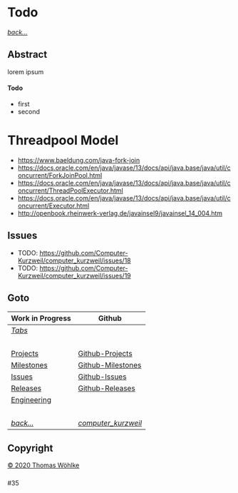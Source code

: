 # Todo

*[back...](../README.md)* 

## Abstract
lorem ipsum
#### Todo
* first
* second

# Threadpool Model
* https://www.baeldung.com/java-fork-join
* https://docs.oracle.com/en/java/javase/13/docs/api/java.base/java/util/concurrent/ForkJoinPool.html
* https://docs.oracle.com/en/java/javase/13/docs/api/java.base/java/util/concurrent/ThreadPoolExecutor.html
* https://docs.oracle.com/en/java/javase/13/docs/api/java.base/java/util/concurrent/Executor.html
* http://openbook.rheinwerk-verlag.de/javainsel9/javainsel_14_004.htm
## Issues
* TODO: https://github.com/Computer-Kurzweil/computer_kurzweil/issues/18
* TODO: https://github.com/Computer-Kurzweil/computer_kurzweil/issues/19

## Goto

| Work in Progress | Github                          |
|------------------|---------------------------------|
| *[Tabs](tabs/TABS.md)* | &nbsp; |
| &nbsp; | &nbsp; |
| [Projects](../src/main/site/markdown/PROJECTS.md)       | [Github-Projects](https://github.com/Computer-Kurzweil/computer_kurzweil/projects) |
| [Milestones](../src/main/site/markdown/MILESTONES.md)   | [Github-Milestones](https://github.com/Computer-Kurzweil/computer_kurzweil/milestones) |
| [Issues](../src/main/site/markdown/ISSUES.md)           | [Github-Issues](https://github.com/Computer-Kurzweil/computer_kurzweil/issues) |
| [Releases](../src/main/site/markdown/RELEASES.md)       | [Github-Releases](https://github.com/Computer-Kurzweil/computer_kurzweil/releases) |
| [Engineering](../src/main/site/markdown/ENGINEERING.md) | &nbsp; |
| &nbsp; | &nbsp; |
| *[back...](../README.md)* | *[computer_kurzweil](https://github.com/Computer-Kurzweil/computer_kurzweil)* |

## Copyright
[&copy; 2020 Thomas W&ouml;hlke](../src/main/site/markdown/LICENSE.code.md)


### 
#35 
###

